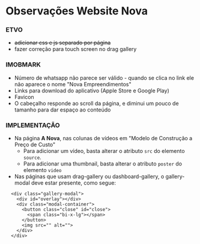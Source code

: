 # Observações Website Nova
### ETVO
- ~~adicionar css e js separado por página~~
- fazer correção para touch screen no drag gallery

### IMOBMARK
- Número de whatsapp não parece ser válido - quando se clica no link ele não aparece o nome "Nova Empreendimentos"
- Links para download do aplicativo (Apple Store e Google Play)
- Favicon
- O cabeçalho responde ao scroll da página, e diminui um pouco de tamanho para dar espaço ao conteúdo
  
### IMPLEMENTAÇÃO
- Na página **A Nova**, nas colunas de vídeos em "Modelo de Construção a Preço de Custo" 
  - Para adicionar um vídeo, basta alterar o atributo `src` do elemento `source`. 
  - Para adicionar uma thumbnail, basta alterar o atributo `poster` do elemento `video` 
- Nas páginas que usam drag-gallery ou dashboard-gallery, o gallery-modal deve estar presente, como segue:
```
  <div class="gallery-modal">
    <div id="overlay"></div>
    <div class="modal-container">
      <button class="close" id="close">
        <span class="bi-x-lg"></span>
      </button>
      <img src="" alt="">
    </div>
  </div>
```